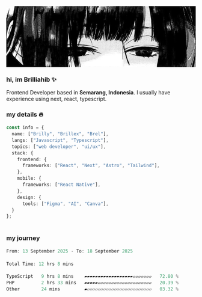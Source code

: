 <div align="center" style="display: flex; justify-content: center;">
    <img align="center" src="./public/banner.jpg" alt="Msafdev Header" style="width: 100%; height: auto">
</div>

### hi, im Brilliahib ✨

Frontend Developer based in **Semarang, Indonesia**. I usually have experience using next, react, typescript.

### my details 🔥

```typescript
const info = {
  name: ["Brilly", "Brillex", "Brel"],
  langs: ["Javascript", "Typescript"],
  topics: ["web developer", "ui/ux"],
  stack: {
    frontend: {
      frameworks: ["React", "Next", "Astro", "Tailwind"],
    },
    mobile: {
      frameworks: ["React Native"],
    },
    design: {
      tools: ["Figma", "AI", "Canva"],
  }
};
```

#

### my journey
<!--START_SECTION:waka-->

```typescript
From: 13 September 2025 - To: 18 September 2025

Total Time: 12 hrs 8 mins

TypeScript   9 hrs 8 mins    ▰▰▰▰▰▰▰▰▰▰▰▰▰▰▰▰▰▰▱▱▱▱▱▱▱   72.80 %
PHP          2 hrs 33 mins   ▰▰▰▰▰▱▱▱▱▱▱▱▱▱▱▱▱▱▱▱▱▱▱▱▱   20.39 %
Other        24 mins         ▰▱▱▱▱▱▱▱▱▱▱▱▱▱▱▱▱▱▱▱▱▱▱▱▱   03.32 %
```

<!--END_SECTION:waka-->
